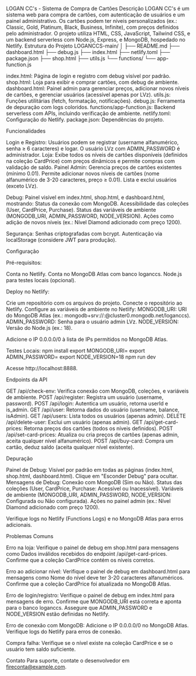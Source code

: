 LOGAN CC's - Sistema de Compra de Cartões
Descrição
LOGAN CC's é um sistema web para compra de cartões, com autenticação de usuários e um painel administrativo. Os cartões podem ter níveis personalizados (ex.: Classic, Gold, Platinum, Black, Business, Infinite), com preços definidos pelo administrador. O projeto utiliza HTML, CSS, JavaScript, Tailwind CSS, e um backend serverless com Node.js, Express, e MongoDB, hospedado no Netlify.
Estrutura do Projeto
LOGANCCS-main/
│
├── README.md
├── dashboard.html
├── debug.js
├── index.html
├── netlify.toml
├── package.json
├── shop.html
├── utils.js
└── functions/
    └── app-function.js


index.html: Página de login e registro com debug visível por padrão.
shop.html: Loja para exibir e comprar cartões, com debug de ambiente.
dashboard.html: Painel admin para gerenciar preços, adicionar novos níveis de cartões, e gerenciar usuários (acessível apenas por LVz).
utils.js: Funções utilitárias (fetch, formatação, notificações).
debug.js: Ferramenta de depuração com logs coloridos.
functions/app-function.js: Backend serverless com APIs, incluindo verificação de ambiente.
netlify.toml: Configuração do Netlify.
package.json: Dependências do projeto.

Funcionalidades

Login e Registro: Usuários podem se registrar (username alfanumérico, senha ≥ 6 caracteres) e logar. O usuário LVz com ADMIN_PASSWORD é administrador.
Loja: Exibe todos os níveis de cartões disponíveis (definidos na coleção CardPrice) com preços dinâmicos e permite compras com validação de saldo.
Painel Admin:
Gerencia preços de cartões existentes (mínimo 0.01).
Permite adicionar novos níveis de cartões (nome alfanumérico de 3-20 caracteres, preço ≥ 0.01).
Lista e exclui usuários (exceto LVz).


Debug: Painel visível em index.html, shop.html, e dashboard.html, mostrando:
Status da conexão com MongoDB.
Acessibilidade das coleções (User, CardPrice, Purchase).
Status das variáveis de ambiente (MONGODB_URI, ADMIN_PASSWORD, NODE_VERSION).
Ações como adição de novos níveis (ex.: Nível Diamond adicionado com preço 1200).


Segurança: Senhas criptografadas com bcrypt. Autenticação via localStorage (considere JWT para produção).

Configuração

Pré-requisitos:

Conta no Netlify.
Conta no MongoDB Atlas com banco loganccs.
Node.js para testes locais (opcional).


Deploy no Netlify:

Crie um repositório com os arquivos do projeto.
Conecte o repositório ao Netlify.
Configure as variáveis de ambiente no Netlify:
MONGODB_URI: URI do MongoDB Atlas (ex.: mongodb+srv://<user>:<password>@cluster0.mongodb.net/loganccs).
ADMIN_PASSWORD: Senha para o usuário admin LVz.
NODE_VERSION: Versão do Node.js (ex.: 18).


Adicione o IP 0.0.0.0/0 à lista de IPs permitidos no MongoDB Atlas.


Testes Locais:
npm install
export MONGODB_URI=<sua-uri>
export ADMIN_PASSWORD=<sua-senha>
export NODE_VERSION=18
npm run dev


Acesse http://localhost:8888.



Endpoints da API

GET /api/check-env: Verifica conexão com MongoDB, coleções, e variáveis de ambiente.
POST /api/register: Registra um usuário (username, password).
POST /api/login: Autentica um usuário, retorna userId e is_admin.
GET /api/user: Retorna dados do usuário (username, balance, isAdmin).
GET /api/users: Lista todos os usuários (apenas admin).
DELETE /api/delete-user: Exclui um usuário (apenas admin).
GET /api/get-card-prices: Retorna preços dos cartões (todos os níveis definidos).
POST /api/set-card-prices: Atualiza ou cria preços de cartões (apenas admin, aceita qualquer nível alfanumérico).
POST /api/buy-card: Compra um cartão, deduz saldo (aceita qualquer nível existente).

Depuração

Painel de Debug: Visível por padrão em todas as páginas (index.html, shop.html, dashboard.html). Clique em "Esconder Debug" para ocultar.
Mensagens de Debug:
Conexão com MongoDB (Sim ou Não).
Status das coleções (User, CardPrice, Purchase: Acessível ou Inacessível).
Variáveis de ambiente (MONGODB_URI, ADMIN_PASSWORD, NODE_VERSION: Configurada ou Não configurada).
Ações no painel admin (ex.: Nível Diamond adicionado com preço 1200).


Verifique logs no Netlify (Functions Logs) e no MongoDB Atlas para erros adicionais.

Problemas Comuns

Erro na loja:
Verifique o painel de debug em shop.html para mensagens como Dados inválidos recebidos do endpoint /api/get-card-prices.
Confirme que a coleção CardPrice contém os níveis corretos.


Erro ao adicionar nível:
Verifique o painel de debug em dashboard.html para mensagens como Nome do nível deve ter 3-20 caracteres alfanuméricos.
Confirme que a coleção CardPrice foi atualizada no MongoDB Atlas.


Erro de login/registro:
Verifique o painel de debug em index.html para mensagens de erro.
Confirme que MONGODB_URI está correta e aponta para o banco loganccs.
Assegure que ADMIN_PASSWORD e NODE_VERSION estão definidas no Netlify.


Erro de conexão com MongoDB:
Adicione o IP 0.0.0.0/0 no MongoDB Atlas.
Verifique logs do Netlify para erros de conexão.


Compra falha:
Verifique se o nível existe na coleção CardPrice e se o usuário tem saldo suficiente.



Contato
Para suporte, contate o desenvolvedor em fireconta@example.com.
